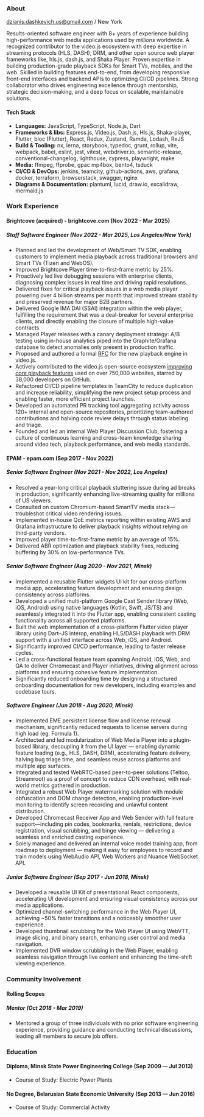 ### About

dzianis.dashkevich.us@gmail.com / New York

Results-oriented software engineer with 8+ years of experience building high-performance web media applications used by _millions_ worldwide. A recognized contributor to the video.js ecosystem with deep expertise in streaming protocols (HLS, DASH), DRM, and other open source web player frameworks like, hls.js, dash.js, and Shaka Player. Proven expertise in building production-grade playback SDKs for Smart TVs, mobiles, and the web. Skilled in building features end-to-end, from developing responsive front-end interfaces and backend APIs to optimizing CI/CD pipelines. Strong collaborator who drives engineering excellence through mentorship, strategic decision-making, and a deep focus on scalable, maintainable solutions.

#### Tech Stack
- **Languages:** JavaScript, TypeScript, Node.js, Dart
- **Frameworks & libs:** Express.js, Video.js, Dash.js, Hls.js, Shaka-player, Flutter, bloc (Flutter), React, Redux, Zustand, Ramda, Lodash, RxJS
- **Build & Tooling:** nx, lerna, storybook, typedoc, grunt, rollup, vite, webpack, babel, eslint, jest, vitest, webdriver.io, semantic-release, conventional-changelog, lighthouse, cypress, playwright, make
- **Media:** ffmpeg, ffprobe, gpac mp4box, bento4, tsduck
- **CI/CD & DevOps:** jenkins, teamcity, github-actions, aws, grafana, docker, terraform, browserstack, swagger, nginx
- **Diagrams & Documentation:** plantuml, lucid, draw.io, excalidraw, mermaid.js

### Work Experience

#### Brightcove (acquired) - brightcove.com (Nov 2022 - Mar 2025)

##### Staff Software Engineer (Nov 2022 - Mar 2025, Los Angeles/New York)
- Planned and led the development of Web/Smart TV SDK, enabling customers to implement media playback across traditional browsers and Smart TVs (Tizen and WebOS).
- Improved Brightcove Player time-to-first-frame metric by 25%.
- Proactively led live debugging sessions with enterprise clients, diagnosing complex issues in real time and driving rapid resolutions.
- Delivered fixes for critical playback issues in a web media player powering over 4 billion streams per month that improved stream stability and preserved revenue for major B2B partners.
- Delivered Google IMA DAI (SSAI) integration within the web player, fulfilling the requirement that was a deal-breaker for several enterprise clients, and directly enabling the closure of multiple high-value contracts.
- Managed Player releases with a canary deployment strategy: A/B testing using in-house analytics piped into the Graphite/Grafana database to detect anomalies only present in production traffic.
- Proposed and authored a formal [RFC](https://github.com/videojs/rfcs/blob/main/proposals/0003-vhs-next.md) for the new playback engine in video.js.
- Actively contributed to the video.js open-source ecosystem [improving core playback features](https://github.com/videojs/http-streaming/pulls?q=is%3Apr+author%3Adzianis-dashkevich+is%3Aclosed+sort%3Acreated-asc) used on over 750,000 websites, starred by 38,000 developers on GitHub.
- Refactored CI/CD pipeline templates in TeamCity to reduce duplication and increase reliability, simplifying the new project setup process and enabling faster, more efficient project launches.
- Developed an automated PR tracking tool aggregating activity across 120+ internal and open-source repositories, prioritizing team-authored contributions and halving code review delays through status labeling and triage.
- Founded and led an internal Web Player Discussion Club, fostering a culture of continuous learning and cross-team knowledge sharing around video tech, playback performance, and web media standards.

#### EPAM - epam.com (Sep 2017 - Nov 2022)

##### Senior Software Engineer (Nov 2021 - Nov 2022, Los Angeles)
- Resolved a year-long critical playback stuttering issue during ad breaks in production, significantly enhancing live-streaming quality for millions of US viewers.
- Consulted on custom Chromium-based SmartTV media stack—troubleshot critical video rendering issues. 
- Implemented in-house QoE metrics reporting within existing AWS and Grafana infrastructure to deliver playback insights without relying on third-party vendors.
- Improved player time-to-first-frame metric by an average of 15%.
- Delivered ABR optimization and playback stability fixes, reducing buffering by 30% on low-performance TVs.

##### Senior Software Engineer (Aug 2020 - Nov 2021, Minsk)
- Implemented a reusable Flutter widgets UI kit for our cross-platform media app, accelerating feature development and ensuring design consistency across platforms.
- Developed a unified multi-platform Google Cast Sender library (Web, iOS, Android) using native languages (Kotlin, Swift, JS/TS) and seamlessly integrated it into the Flutter app, enabling consistent casting functionality across all supported platforms.
- Built the web implementation of a cross-platform Flutter video player library using Dart–JS interop, enabling HLS/DASH playback with DRM support with a unified interface across Web, iOS, and Android.
- Significantly improved CI/CD performance, leading to faster release cycles.
- Led a cross-functional feature team spanning Android, iOS, Web, and QA to deliver Chromecast and Player initiatives, driving alignment across platforms and ensuring cohesive feature implementation.
- Significantly reduced onboarding time by designing a structured onboarding documentation for new developers, including examples and codebase tours.

##### Software Engineer (Jun 2018 - Aug 2020, Minsk)
- Implemented EME persistent license flow and license renewal mechanism, significantly reduced requests to license servers during high load (eg: Formula 1).
- Architected and led modularization of Web Media Player into a plugin-based library, decoupling it from the UI layer — enabling dynamic feature loading (e.g., HLS, DASH, DRM), accelerating feature delivery, halving bug triage time, and seamless reuse across platforms and multiple app surfaces.
- Integrated and tested WebRTC-based peer-to-peer solutions (Teltoo, Streamroot) as a proof of concept to reduce CDN overhead, with real-world metrics gathered in production.
- Integrated a robust Web Player watermarking solution with module obfuscation and DOM change detection, enabling production-level monitoring to identify screen recording and unlawful content distribution.
- Developed Chromecast Receiver App and Web Sender with full feature support—including pin codes, bookmarks, rentals, restrictions, device registration, visual scrubbing, and binge viewing — delivering a seamless and enriched casting experience.
- Solely managed and delivered an internal voice model training app, from roadmap to deployment — making it easy for employees to record and train models using WebAudio API, Web Workers and Nuance WebSocket API.

##### Junior Software Engineer (Sep 2017 - Jun 2018, Minsk)
- Developed a reusable UI Kit of presentational React components, accelerating UI development and ensuring visual consistency across our media applications.
- Optimized channel-switching performance in the Web Player UI, achieving ~50% faster transitions and a noticeably smoother user experience.
- Developed thumbnail scrubbing for the Web Player UI using WebVTT, image slicing, and binary search, enhancing user control and media navigation.
- Implemented DVR window scrubbing in the Web Player, enabling seamless navigation through live content and enhancing the time-shift viewing experience.

### Community Involvement

#### Rolling Scopes

##### Mentor (Oct 2018 - Mar 2019)
- Mentored a group of three individuals with no prior software engineering experience, providing guidance and conducting technical discussions, leading all members to secure job offers.

### Education

#### Diploma, Minsk State Power Engineering College (Sep 2009 — Jul 2013)
- Course of Study: Electric Power Plants

#### No Degree, Belarusian State Economic University (Sep 2013 — Jun 2016)
- Course of Study: Commercial Activity